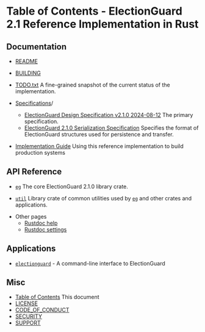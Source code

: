 # Table of Contents - ElectionGuard 2.1 Reference Implementation in Rust

## Documentation

- [README](README.html)

- [BUILDING](BUILDING.html)

- [TODO.txt](TODO.txt) A fine-grained snapshot of the current status of the implementation.

- [Specifications](specs)/
    - [ElectionGuard Design Specification v2.1.0 2024-08-12](specs/ElectionGuard%20Design%20Specification%20v2.1.0%202024-08-12.pdf)
      The primary specification.
    - [ElectionGuard 2.1.0 Serialization Specification](specs/ElectionGuard_2.1.0_Serialization_Specification.html)
      Specifies the format of ElectionGuard structures used for persistence and transfer.

+ [Implementation Guide](implementation_guide/implementation_guide.html) Using this reference implementation to build production systems

## API Reference

- [`eg`](crates/eg/index.html) The core ElectionGuard 2.1.0 library crate.

- [`util`](crates/util/index.html) Library crate of common utilities used by [`eg`](crates/eg/index.html) and other crates and applications.

* Other pages
  - [Rustdoc help](crates/help.html)
  - [Rustdoc settings](crates/settings.html)

## Applications

- [`electionguard`](apps/electionguard.html) - A command-line interface to ElectionGuard

## Misc

- [Table of Contents](index.html) This document
- [LICENSE](LICENSE)
- [CODE_OF_CONDUCT](CODE_OF_CONDUCT.html)
- [SECURITY](SECURITY.html)
- [SUPPORT](SECURITY.html)
